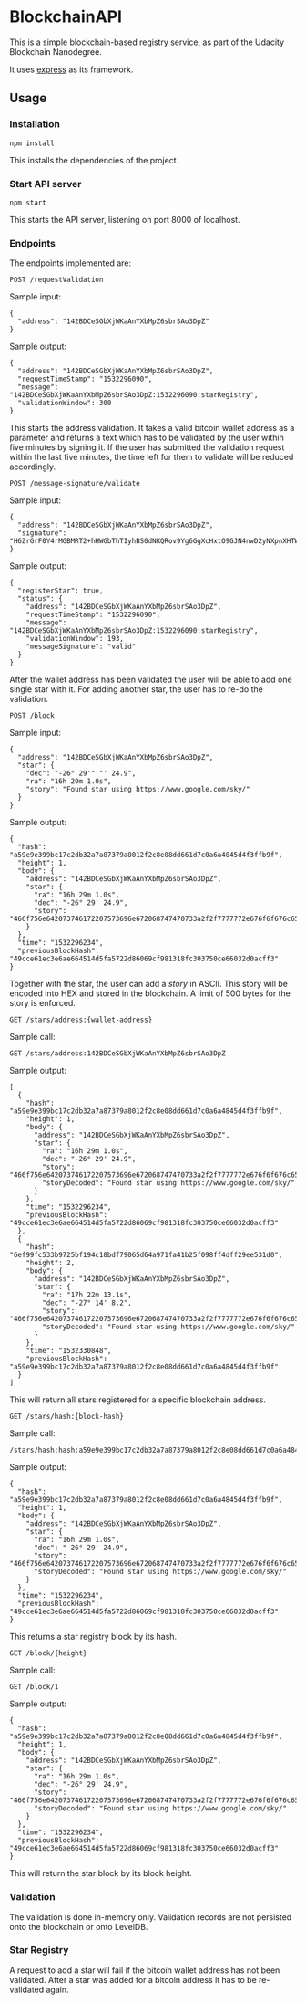 # BlockchainAPI

This is a simple blockchain-based registry service, as part of the Udacity Blockchain Nanodegree.

It uses [express](https://expressjs.com) as its framework.

## Usage

### Installation

```
npm install
```
This installs the dependencies of the project.

### Start API server
```
npm start
```
This starts the API server, listening on port 8000 of localhost.

### Endpoints

The endpoints implemented are:
```
POST /requestValidation
```
Sample input:
```
{
  "address": "142BDCeSGbXjWKaAnYXbMpZ6sbrSAo3DpZ"
}
```
Sample output:
```
{
  "address": "142BDCeSGbXjWKaAnYXbMpZ6sbrSAo3DpZ",
  "requestTimeStamp": "1532296090",
  "message": "142BDCeSGbXjWKaAnYXbMpZ6sbrSAo3DpZ:1532296090:starRegistry",
  "validationWindow": 300
}
```
This starts the address validation.
It takes a valid bitcoin wallet address as a parameter and returns a text which has to be validated by the user within five minutes by signing it.
If the user has submitted the validation request within the last five minutes, the time left for them to validate will be reduced accordingly.

```
POST /message-signature/validate
```
Sample input:
```
{
  "address": "142BDCeSGbXjWKaAnYXbMpZ6sbrSAo3DpZ",
  "signature": "H6ZrGrF0Y4rMGBMRT2+hHWGbThTIyhBS0dNKQRov9Yg6GgXcHxtO9GJN4nwD2yNXpnXHTWU9i+qdw5vpsooryLU="
}
```
Sample output:
```
{
  "registerStar": true,
  "status": {
    "address": "142BDCeSGbXjWKaAnYXbMpZ6sbrSAo3DpZ",
    "requestTimeStamp": "1532296090",
    "message": "142BDCeSGbXjWKaAnYXbMpZ6sbrSAo3DpZ:1532296090:starRegistry",
    "validationWindow": 193,
    "messageSignature": "valid"
  }
}
```
After the wallet address has been validated the user will be able to add one single star with it.
For adding another star, the user has to re-do the validation.

```
POST /block
```
Sample input:
```
{
  "address": "142BDCeSGbXjWKaAnYXbMpZ6sbrSAo3DpZ",
  "star": {
    "dec": "-26° 29'"'"' 24.9",
    "ra": "16h 29m 1.0s",
    "story": "Found star using https://www.google.com/sky/"
  }
}
```
Sample output:
```
{
  "hash": "a59e9e399bc17c2db32a7a87379a8012f2c8e08dd661d7c0a6a4845d4f3ffb9f",
  "height": 1,
  "body": {
    "address": "142BDCeSGbXjWKaAnYXbMpZ6sbrSAo3DpZ",
    "star": {
      "ra": "16h 29m 1.0s",
      "dec": "-26° 29' 24.9",
      "story": "466f756e642073746172207573696e672068747470733a2f2f7777772e676f6f676c652e636f6d2f736b792f"
    }
  },
  "time": "1532296234",
  "previousBlockHash": "49cce61ec3e6ae664514d5fa5722d86069cf981318fc303750ce66032d0acff3"
}
```
Together with the star, the user can add a _story_ in ASCII.
This story will be encoded into HEX and stored in the blockchain.
A limit of 500 bytes for the story is enforced.

```
GET /stars/address:{wallet-address}
```
Sample call:
```
GET /stars/address:142BDCeSGbXjWKaAnYXbMpZ6sbrSAo3DpZ
```
Sample output:
```
[
  {
    "hash": "a59e9e399bc17c2db32a7a87379a8012f2c8e08dd661d7c0a6a4845d4f3ffb9f",
    "height": 1,
    "body": {
      "address": "142BDCeSGbXjWKaAnYXbMpZ6sbrSAo3DpZ",
      "star": {
        "ra": "16h 29m 1.0s",
        "dec": "-26° 29' 24.9",
        "story": "466f756e642073746172207573696e672068747470733a2f2f7777772e676f6f676c652e636f6d2f736b792f",
        "storyDecoded": "Found star using https://www.google.com/sky/"
      }
    },
    "time": "1532296234",
    "previousBlockHash": "49cce61ec3e6ae664514d5fa5722d86069cf981318fc303750ce66032d0acff3"
  },
  {
    "hash": "6ef99fc533b9725bf194c18bdf79065d64a971fa41b25f098ff4dff29ee531d0",
    "height": 2,
    "body": {
      "address": "142BDCeSGbXjWKaAnYXbMpZ6sbrSAo3DpZ",
      "star": {
        "ra": "17h 22m 13.1s",
        "dec": "-27° 14' 8.2",
        "story": "466f756e642073746172207573696e672068747470733a2f2f7777772e676f6f676c652e636f6d2f736b792f",
        "storyDecoded": "Found star using https://www.google.com/sky/"
      }
    },
    "time": "1532330848",
    "previousBlockHash": "a59e9e399bc17c2db32a7a87379a8012f2c8e08dd661d7c0a6a4845d4f3ffb9f"
  }
]
```
This will return all stars registered for a specific blockchain address.

```
GET /stars/hash:{block-hash}
```
Sample call:
```
/stars/hash:hash:a59e9e399bc17c2db32a7a87379a8012f2c8e08dd661d7c0a6a4845d4f3ffb9f
```
Sample output:
```
{
  "hash": "a59e9e399bc17c2db32a7a87379a8012f2c8e08dd661d7c0a6a4845d4f3ffb9f",
  "height": 1,
  "body": {
    "address": "142BDCeSGbXjWKaAnYXbMpZ6sbrSAo3DpZ",
    "star": {
      "ra": "16h 29m 1.0s",
      "dec": "-26° 29' 24.9",
      "story": "466f756e642073746172207573696e672068747470733a2f2f7777772e676f6f676c652e636f6d2f736b792f",
      "storyDecoded": "Found star using https://www.google.com/sky/"
    }
  },
  "time": "1532296234",
  "previousBlockHash": "49cce61ec3e6ae664514d5fa5722d86069cf981318fc303750ce66032d0acff3"
}
```
This returns a star registry block by its hash.

```
GET /block/{height}
```
Sample call:
```
GET /block/1
```
Sample output:
```
{
  "hash": "a59e9e399bc17c2db32a7a87379a8012f2c8e08dd661d7c0a6a4845d4f3ffb9f",
  "height": 1,
  "body": {
    "address": "142BDCeSGbXjWKaAnYXbMpZ6sbrSAo3DpZ",
    "star": {
      "ra": "16h 29m 1.0s",
      "dec": "-26° 29' 24.9",
      "story": "466f756e642073746172207573696e672068747470733a2f2f7777772e676f6f676c652e636f6d2f736b792f",
      "storyDecoded": "Found star using https://www.google.com/sky/"
    }
  },
  "time": "1532296234",
  "previousBlockHash": "49cce61ec3e6ae664514d5fa5722d86069cf981318fc303750ce66032d0acff3"
}
```
This will return the star block by its block height.

### Validation
The validation is done in-memory only. Validation records are not persisted onto the blockchain or onto LevelDB.

### Star Registry
A request to add a star will fail if the bitcoin wallet address has not been validated.
After a star was added for a bitcoin address it has to be re-validated again.
